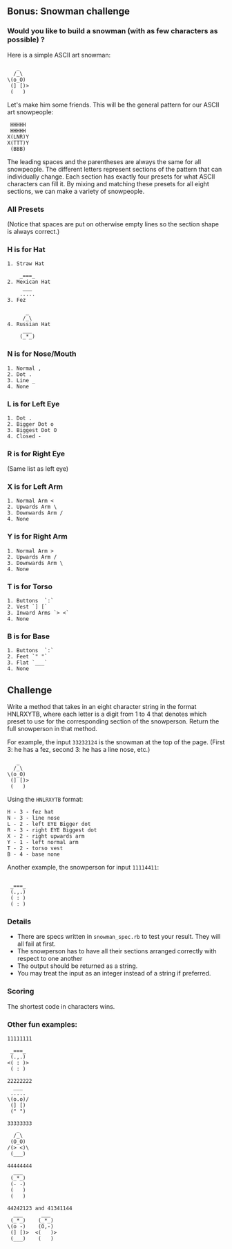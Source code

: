 ## Bonus: Snowman challenge

### Would you like to build a snowman (with as few characters as possible) ?

Here is a simple ASCII art snowman:
```
   _
  /_\
\(o_O)
 (] [)>
 (   )
```
Let's make him some friends. This will be the general pattern for our ASCII art snowpeople:
```
 HHHHH
 HHHHH
X(LNR)Y
X(TTT)Y
 (BBB)
```
The leading spaces and the parentheses are always the same for all snowpeople. The different letters represent sections of the pattern that can individually change. Each section has exactly four presets for what ASCII characters can fill it. By mixing and matching these presets for all eight sections, we can make a variety of snowpeople.

### All Presets

(Notice that spaces are put on otherwise empty lines so the section shape is always correct.)

### H is for Hat
```
1. Straw Hat
    
    _===_
2. Mexican Hat
     ___
    .....
3. Fez

      _
     /_\
4. Russian Hat
     ___
    (_*_)
```
### N is for Nose/Mouth
```
1. Normal ,
2. Dot .
3. Line _
4. None
```
### L is for Left Eye
```
1. Dot .
2. Bigger Dot o
3. Biggest Dot O
4. Closed -
```
### R is for Right Eye

(Same list as left eye)

### X is for Left Arm
```
1. Normal Arm <
2. Upwards Arm \
3. Downwards Arm /
4. None

```
### Y is for Right Arm
```
1. Normal Arm >
2. Upwards Arm /
3. Downwards Arm \
4. None
```

### T is for Torso
```
1. Buttons  `:`
2. Vest `] [`
3. Inward Arms `> <`
4. None
```
### B is for Base
```
1. Buttons  `:`
2. Feet `" "`
3. Flat `___`
4. None
```
## Challenge

Write a method that takes in an eight character string in the format HNLRXYTB, where each letter is a digit from 1 to 4 that denotes which preset to use for the corresponding section of the snowperson. Return the full snowperson in that method. 

For example, the input `33232124` is the snowman at the top of the page. (First 3: he has a fez, second 3: he has a line nose, etc.)
```
   _
  /_\
\(o_O)
 (] [)>
 (   )
```

Using the `HNLRXYTB` format:
```
H - 3 - fez hat
N - 3 - line nose
L - 2 - left EYE Bigger dot
R - 3 - right EYE Biggest dot
X - 2 - right upwards arm
Y - 1 - left normal arm
T - 2 - torso vest
B - 4 - base none
```

Another example, the snowperson for input `11114411`:
```

 _===_
 (.,.)
 ( : )
 ( : )
```

### Details

- There are specs written in `snowman_spec.rb` to test your result. They will all fail at first. 
- The snowperson has to have all their sections arranged correctly with respect to one another
- The output should be returned as a string.
- You may treat the input as an integer instead of a string if preferred.

### Scoring

The shortest code in characters wins.

### Other fun examples:
```
11111111

 _===_
 (.,.)
<( : )>
 ( : )
```

```
22222222
  ___
 .....
\(o.o)/
 (] [)
 (" ")
```

```
33333333
   _
  /_\
 (O_O)
/(> <)\
 (___)
```

```
44444444
  ___
 (_*_)
 (- -)
 (   )
 (   )
```

```
44242123 and 41341144
  ___      ___
 (_*_)    (_*_)
\(o -)    (O,-)
 (] [)>  <(   )>
 (___)    (   )
```
